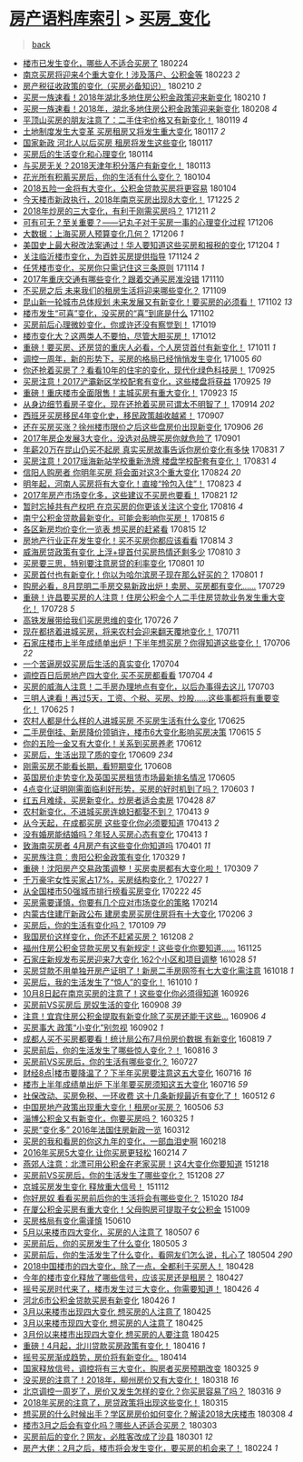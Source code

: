 [房产语料库索引](../../README.md)  > [买房_变化](买房_变化.md)
====
> [back](../README.md)

- [楼市已发生变化，哪些人不适合买房了](http://jkwz.applinzi.com/ittc/7073394115591275530.html#%E6%A5%BC%E5%B8%82%E5%B7%B2%E5%8F%91%E7%94%9F%E5%8F%98%E5%8C%96%EF%BC%8C%E5%93%AA%E4%BA%9B%E4%BA%BA%E4%B8%8D%E9%80%82%E5%90%88%E4%B9%B0%E6%88%BF%E4%BA%86) 180224  
- [南京买房将迎来4个重大变化！涉及落户、公积金等](http://jkwz.applinzi.com/ittc/7073291709511631882.html#%E5%8D%97%E4%BA%AC%E4%B9%B0%E6%88%BF%E5%B0%86%E8%BF%8E%E6%9D%A54%E4%B8%AA%E9%87%8D%E5%A4%A7%E5%8F%98%E5%8C%96%EF%BC%81%E6%B6%89%E5%8F%8A%E8%90%BD%E6%88%B7%E3%80%81%E5%85%AC%E7%A7%AF%E9%87%91%E7%AD%89) 180223 *2* 
- [房产税征收政策的变化（买房必备知识）](http://jkwz.applinzi.com/ittc/7066904143879210001.html#%E6%88%BF%E4%BA%A7%E7%A8%8E%E5%BE%81%E6%94%B6%E6%94%BF%E7%AD%96%E7%9A%84%E5%8F%98%E5%8C%96%EF%BC%88%E4%B9%B0%E6%88%BF%E5%BF%85%E5%A4%87%E7%9F%A5%E8%AF%86%EF%BC%89) 180210 *2* 
- [买房一族速看！2018年湖北多地住房公积金政策迎来新变化](http://jkwz.applinzi.com/ittc/7068298626390819851.html#%E4%B9%B0%E6%88%BF%E4%B8%80%E6%97%8F%E9%80%9F%E7%9C%8B%EF%BC%812018%E5%B9%B4%E6%B9%96%E5%8C%97%E5%A4%9A%E5%9C%B0%E4%BD%8F%E6%88%BF%E5%85%AC%E7%A7%AF%E9%87%91%E6%94%BF%E7%AD%96%E8%BF%8E%E6%9D%A5%E6%96%B0%E5%8F%98%E5%8C%96) 180210 *1* 
- [买房一族速看！2018年，湖北多地住房公积金政策迎来新变化](http://jkwz.applinzi.com/ittc/7067830412363957258.html#%E4%B9%B0%E6%88%BF%E4%B8%80%E6%97%8F%E9%80%9F%E7%9C%8B%EF%BC%812018%E5%B9%B4%EF%BC%8C%E6%B9%96%E5%8C%97%E5%A4%9A%E5%9C%B0%E4%BD%8F%E6%88%BF%E5%85%AC%E7%A7%AF%E9%87%91%E6%94%BF%E7%AD%96%E8%BF%8E%E6%9D%A5%E6%96%B0%E5%8F%98%E5%8C%96) 180208 *4* 
- [平顶山买房的朋友注意了：二手住宅价格又有新变化！](http://jkwz.applinzi.com/ittc/7060328237035422726.html#%E5%B9%B3%E9%A1%B6%E5%B1%B1%E4%B9%B0%E6%88%BF%E7%9A%84%E6%9C%8B%E5%8F%8B%E6%B3%A8%E6%84%8F%E4%BA%86%EF%BC%9A%E4%BA%8C%E6%89%8B%E4%BD%8F%E5%AE%85%E4%BB%B7%E6%A0%BC%E5%8F%88%E6%9C%89%E6%96%B0%E5%8F%98%E5%8C%96%EF%BC%81) 180119 *4* 
- [土地制度发生大变革 买房租房又将发生重大变化](http://jkwz.applinzi.com/ittc/7059510627662300177.html#%E5%9C%9F%E5%9C%B0%E5%88%B6%E5%BA%A6%E5%8F%91%E7%94%9F%E5%A4%A7%E5%8F%98%E9%9D%A9+%E4%B9%B0%E6%88%BF%E7%A7%9F%E6%88%BF%E5%8F%88%E5%B0%86%E5%8F%91%E7%94%9F%E9%87%8D%E5%A4%A7%E5%8F%98%E5%8C%96) 180117 *2* 
- [国家新政 河北人以后买房 租房将发生这些变化](http://jkwz.applinzi.com/ittc/7059473729984136209.html#%E5%9B%BD%E5%AE%B6%E6%96%B0%E6%94%BF+%E6%B2%B3%E5%8C%97%E4%BA%BA%E4%BB%A5%E5%90%8E%E4%B9%B0%E6%88%BF+%E7%A7%9F%E6%88%BF%E5%B0%86%E5%8F%91%E7%94%9F%E8%BF%99%E4%BA%9B%E5%8F%98%E5%8C%96) 180117  
- [买房后的生活变化和心理变化](http://jkwz.applinzi.com/ittc/7058399754239607825.html#%E4%B9%B0%E6%88%BF%E5%90%8E%E7%9A%84%E7%94%9F%E6%B4%BB%E5%8F%98%E5%8C%96%E5%92%8C%E5%BF%83%E7%90%86%E5%8F%98%E5%8C%96) 180114  
- [与买房无关？2018天津年积分落户有新变化！](http://jkwz.applinzi.com/ittc/7058043278207747089.html#%E4%B8%8E%E4%B9%B0%E6%88%BF%E6%97%A0%E5%85%B3%EF%BC%9F2018%E5%A4%A9%E6%B4%A5%E5%B9%B4%E7%A7%AF%E5%88%86%E8%90%BD%E6%88%B7%E6%9C%89%E6%96%B0%E5%8F%98%E5%8C%96%EF%BC%81) 180113  
- [花光所有积蓄买房后，你的生活有什么变化？](http://jkwz.applinzi.com/ittc/7054785701520868363.html#%E8%8A%B1%E5%85%89%E6%89%80%E6%9C%89%E7%A7%AF%E8%93%84%E4%B9%B0%E6%88%BF%E5%90%8E%EF%BC%8C%E4%BD%A0%E7%9A%84%E7%94%9F%E6%B4%BB%E6%9C%89%E4%BB%80%E4%B9%88%E5%8F%98%E5%8C%96%EF%BC%9F) 180104  
- [2018五险一金将有大变化，公积金贷款买房将更容易](http://jkwz.applinzi.com/ittc/7054664766092477450.html#2018%E4%BA%94%E9%99%A9%E4%B8%80%E9%87%91%E5%B0%86%E6%9C%89%E5%A4%A7%E5%8F%98%E5%8C%96%EF%BC%8C%E5%85%AC%E7%A7%AF%E9%87%91%E8%B4%B7%E6%AC%BE%E4%B9%B0%E6%88%BF%E5%B0%86%E6%9B%B4%E5%AE%B9%E6%98%93) 180104  
- [今天楼市新政执行，2018年南京买房出现8大变化！](http://jkwz.applinzi.com/ittc/7051101615795209232.html#%E4%BB%8A%E5%A4%A9%E6%A5%BC%E5%B8%82%E6%96%B0%E6%94%BF%E6%89%A7%E8%A1%8C%EF%BC%8C2018%E5%B9%B4%E5%8D%97%E4%BA%AC%E4%B9%B0%E6%88%BF%E5%87%BA%E7%8E%B08%E5%A4%A7%E5%8F%98%E5%8C%96%EF%BC%81) 171225 *2* 
- [2018年炒房的三大变化，有利于刚需买房吗？](http://jkwz.applinzi.com/ittc/7045875912791294993.html#2018%E5%B9%B4%E7%82%92%E6%88%BF%E7%9A%84%E4%B8%89%E5%A4%A7%E5%8F%98%E5%8C%96%EF%BC%8C%E6%9C%89%E5%88%A9%E4%BA%8E%E5%88%9A%E9%9C%80%E4%B9%B0%E6%88%BF%E5%90%97%EF%BC%9F) 171211 *2* 
- [可有可无？至关重要？——记丸子对于买房一事的心理变化过程](http://jkwz.applinzi.com/ittc/7043717252111664144.html#%E5%8F%AF%E6%9C%89%E5%8F%AF%E6%97%A0%EF%BC%9F%E8%87%B3%E5%85%B3%E9%87%8D%E8%A6%81%EF%BC%9F%E2%80%94%E2%80%94%E8%AE%B0%E4%B8%B8%E5%AD%90%E5%AF%B9%E4%BA%8E%E4%B9%B0%E6%88%BF%E4%B8%80%E4%BA%8B%E7%9A%84%E5%BF%83%E7%90%86%E5%8F%98%E5%8C%96%E8%BF%87%E7%A8%8B) 171206  
- [大数据：上海买房人预算变化几何？](http://jkwz.applinzi.com/ittc/7044001430233416721.html#%E5%A4%A7%E6%95%B0%E6%8D%AE%EF%BC%9A%E4%B8%8A%E6%B5%B7%E4%B9%B0%E6%88%BF%E4%BA%BA%E9%A2%84%E7%AE%97%E5%8F%98%E5%8C%96%E5%87%A0%E4%BD%95%EF%BC%9F) 171206 *1* 
- [美国史上最大税改法案通过！华人要知道这些买房和报税的变化](http://jkwz.applinzi.com/ittc/7043186929531618320.html#%E7%BE%8E%E5%9B%BD%E5%8F%B2%E4%B8%8A%E6%9C%80%E5%A4%A7%E7%A8%8E%E6%94%B9%E6%B3%95%E6%A1%88%E9%80%9A%E8%BF%87%EF%BC%81%E5%8D%8E%E4%BA%BA%E8%A6%81%E7%9F%A5%E9%81%93%E8%BF%99%E4%BA%9B%E4%B9%B0%E6%88%BF%E5%92%8C%E6%8A%A5%E7%A8%8E%E7%9A%84%E5%8F%98%E5%8C%96) 171204 *1* 
- [关注临沂楼市变化，为百姓买房提供指导](http://jkwz.applinzi.com/ittc/7039476151959946256.html#%E5%85%B3%E6%B3%A8%E4%B8%B4%E6%B2%82%E6%A5%BC%E5%B8%82%E5%8F%98%E5%8C%96%EF%BC%8C%E4%B8%BA%E7%99%BE%E5%A7%93%E4%B9%B0%E6%88%BF%E6%8F%90%E4%BE%9B%E6%8C%87%E5%AF%BC) 171124 *2* 
- [任凭楼市变化，买房你只需记住这三条原则](http://jkwz.applinzi.com/ittc/7035926341457822737.html#%E4%BB%BB%E5%87%AD%E6%A5%BC%E5%B8%82%E5%8F%98%E5%8C%96%EF%BC%8C%E4%B9%B0%E6%88%BF%E4%BD%A0%E5%8F%AA%E9%9C%80%E8%AE%B0%E4%BD%8F%E8%BF%99%E4%B8%89%E6%9D%A1%E5%8E%9F%E5%88%99) 171114 *1* 
- [2017年重庆交通有哪些变化？跟着交通买房准没错](http://jkwz.applinzi.com/ittc/7034346454850733073.html#2017%E5%B9%B4%E9%87%8D%E5%BA%86%E4%BA%A4%E9%80%9A%E6%9C%89%E5%93%AA%E4%BA%9B%E5%8F%98%E5%8C%96%EF%BC%9F%E8%B7%9F%E7%9D%80%E4%BA%A4%E9%80%9A%E4%B9%B0%E6%88%BF%E5%87%86%E6%B2%A1%E9%94%99) 171110  
- [不买房之后 未来我们的租房生活将迎来哪些变化？](http://jkwz.applinzi.com/ittc/7033975575797040145.html#%E4%B8%8D%E4%B9%B0%E6%88%BF%E4%B9%8B%E5%90%8E+%E6%9C%AA%E6%9D%A5%E6%88%91%E4%BB%AC%E7%9A%84%E7%A7%9F%E6%88%BF%E7%94%9F%E6%B4%BB%E5%B0%86%E8%BF%8E%E6%9D%A5%E5%93%AA%E4%BA%9B%E5%8F%98%E5%8C%96%EF%BC%9F) 171109  
- [昆山新一轮城市总体规划 未来发展又有新变化！要买房的必须看！](http://jkwz.applinzi.com/ittc/7031465603150382097.html#%E6%98%86%E5%B1%B1%E6%96%B0%E4%B8%80%E8%BD%AE%E5%9F%8E%E5%B8%82%E6%80%BB%E4%BD%93%E8%A7%84%E5%88%92+%E6%9C%AA%E6%9D%A5%E5%8F%91%E5%B1%95%E5%8F%88%E6%9C%89%E6%96%B0%E5%8F%98%E5%8C%96%EF%BC%81%E8%A6%81%E4%B9%B0%E6%88%BF%E7%9A%84%E5%BF%85%E9%A1%BB%E7%9C%8B%EF%BC%81) 171102 *13* 
- [楼市发生“可喜”变化，没买房的“喜”到底是什么](http://jkwz.applinzi.com/ittc/7031448721919837201.html#%E6%A5%BC%E5%B8%82%E5%8F%91%E7%94%9F%E2%80%9C%E5%8F%AF%E5%96%9C%E2%80%9D%E5%8F%98%E5%8C%96%EF%BC%8C%E6%B2%A1%E4%B9%B0%E6%88%BF%E7%9A%84%E2%80%9C%E5%96%9C%E2%80%9D%E5%88%B0%E5%BA%95%E6%98%AF%E4%BB%80%E4%B9%88) 171102  
- [买房前后心理微妙变化，你或许还没有察觉到！](http://jkwz.applinzi.com/ittc/7026147636409795601.html#%E4%B9%B0%E6%88%BF%E5%89%8D%E5%90%8E%E5%BF%83%E7%90%86%E5%BE%AE%E5%A6%99%E5%8F%98%E5%8C%96%EF%BC%8C%E4%BD%A0%E6%88%96%E8%AE%B8%E8%BF%98%E6%B2%A1%E6%9C%89%E5%AF%9F%E8%A7%89%E5%88%B0%EF%BC%81) 171019  
- [楼市变化大？这两类人不要怕，尽管大胆买房！](http://jkwz.applinzi.com/ittc/7023566027617731600.html#%E6%A5%BC%E5%B8%82%E5%8F%98%E5%8C%96%E5%A4%A7%EF%BC%9F%E8%BF%99%E4%B8%A4%E7%B1%BB%E4%BA%BA%E4%B8%8D%E8%A6%81%E6%80%95%EF%BC%8C%E5%B0%BD%E7%AE%A1%E5%A4%A7%E8%83%86%E4%B9%B0%E6%88%BF%EF%BC%81) 171012  
- [重磅！要买房、还房贷的重庆人必看，个人房贷首付有新变化！](http://jkwz.applinzi.com/ittc/7023321131916985361.html#%E9%87%8D%E7%A3%85%EF%BC%81%E8%A6%81%E4%B9%B0%E6%88%BF%E3%80%81%E8%BF%98%E6%88%BF%E8%B4%B7%E7%9A%84%E9%87%8D%E5%BA%86%E4%BA%BA%E5%BF%85%E7%9C%8B%EF%BC%8C%E4%B8%AA%E4%BA%BA%E6%88%BF%E8%B4%B7%E9%A6%96%E4%BB%98%E6%9C%89%E6%96%B0%E5%8F%98%E5%8C%96%EF%BC%81) 171011 *1* 
- [调控一周年，新的形势下，买房的格局已经悄悄发生变化](http://jkwz.applinzi.com/ittc/7020957774958298129.html#%E8%B0%83%E6%8E%A7%E4%B8%80%E5%91%A8%E5%B9%B4%EF%BC%8C%E6%96%B0%E7%9A%84%E5%BD%A2%E5%8A%BF%E4%B8%8B%EF%BC%8C%E4%B9%B0%E6%88%BF%E7%9A%84%E6%A0%BC%E5%B1%80%E5%B7%B2%E7%BB%8F%E6%82%84%E6%82%84%E5%8F%91%E7%94%9F%E5%8F%98%E5%8C%96) 171005 *60* 
- [你还抢着买房了？看看10年的住宅的变化，现代化绿色科技房！](http://jkwz.applinzi.com/ittc/7017289851240711184.html#%E4%BD%A0%E8%BF%98%E6%8A%A2%E7%9D%80%E4%B9%B0%E6%88%BF%E4%BA%86%EF%BC%9F%E7%9C%8B%E7%9C%8B10%E5%B9%B4%E7%9A%84%E4%BD%8F%E5%AE%85%E7%9A%84%E5%8F%98%E5%8C%96%EF%BC%8C%E7%8E%B0%E4%BB%A3%E5%8C%96%E7%BB%BF%E8%89%B2%E7%A7%91%E6%8A%80%E6%88%BF%EF%BC%81) 170925  
- [买房注意！2017浐灞新区学校配套有变化，这些楼盘将获益](http://jkwz.applinzi.com/ittc/7017156915535283216.html#%E4%B9%B0%E6%88%BF%E6%B3%A8%E6%84%8F%EF%BC%812017%E6%B5%90%E7%81%9E%E6%96%B0%E5%8C%BA%E5%AD%A6%E6%A0%A1%E9%85%8D%E5%A5%97%E6%9C%89%E5%8F%98%E5%8C%96%EF%BC%8C%E8%BF%99%E4%BA%9B%E6%A5%BC%E7%9B%98%E5%B0%86%E8%8E%B7%E7%9B%8A) 170925 *19* 
- [重磅！重庆楼市全面限售！主城买房有重大变化！](http://jkwz.applinzi.com/ittc/7016473391509537808.html#%E9%87%8D%E7%A3%85%EF%BC%81%E9%87%8D%E5%BA%86%E6%A5%BC%E5%B8%82%E5%85%A8%E9%9D%A2%E9%99%90%E5%94%AE%EF%BC%81%E4%B8%BB%E5%9F%8E%E4%B9%B0%E6%88%BF%E6%9C%89%E9%87%8D%E5%A4%A7%E5%8F%98%E5%8C%96%EF%BC%81) 170923 *15* 
- [从身边细节看房子变化，现在还抢着买房可谓太不明智了！](http://jkwz.applinzi.com/ittc/7013180205672432656.html#%E4%BB%8E%E8%BA%AB%E8%BE%B9%E7%BB%86%E8%8A%82%E7%9C%8B%E6%88%BF%E5%AD%90%E5%8F%98%E5%8C%96%EF%BC%8C%E7%8E%B0%E5%9C%A8%E8%BF%98%E6%8A%A2%E7%9D%80%E4%B9%B0%E6%88%BF%E5%8F%AF%E8%B0%93%E5%A4%AA%E4%B8%8D%E6%98%8E%E6%99%BA%E4%BA%86%EF%BC%81) 170914 *202* 
- [西班牙买房移民4年变化史，移民政策越收越紧！](http://jkwz.applinzi.com/ittc/7010514756933518352.html#%E8%A5%BF%E7%8F%AD%E7%89%99%E4%B9%B0%E6%88%BF%E7%A7%BB%E6%B0%914%E5%B9%B4%E5%8F%98%E5%8C%96%E5%8F%B2%EF%BC%8C%E7%A7%BB%E6%B0%91%E6%94%BF%E7%AD%96%E8%B6%8A%E6%94%B6%E8%B6%8A%E7%B4%A7%EF%BC%81) 170907  
- [还在买房买涨？徐州楼市限价之后这些盘房价出现新变化](http://jkwz.applinzi.com/ittc/7010155758581449745.html#%E8%BF%98%E5%9C%A8%E4%B9%B0%E6%88%BF%E4%B9%B0%E6%B6%A8%EF%BC%9F%E5%BE%90%E5%B7%9E%E6%A5%BC%E5%B8%82%E9%99%90%E4%BB%B7%E4%B9%8B%E5%90%8E%E8%BF%99%E4%BA%9B%E7%9B%98%E6%88%BF%E4%BB%B7%E5%87%BA%E7%8E%B0%E6%96%B0%E5%8F%98%E5%8C%96) 170906 *26* 
- [2017年房企发展3大变化，没选对品牌买房你就危险了](http://jkwz.applinzi.com/ittc/7008266556398896145.html#2017%E5%B9%B4%E6%88%BF%E4%BC%81%E5%8F%91%E5%B1%953%E5%A4%A7%E5%8F%98%E5%8C%96%EF%BC%8C%E6%B2%A1%E9%80%89%E5%AF%B9%E5%93%81%E7%89%8C%E4%B9%B0%E6%88%BF%E4%BD%A0%E5%B0%B1%E5%8D%B1%E9%99%A9%E4%BA%86) 170901  
- [年薪20万在昆山仍买不起房 真实买房故事告诉你房价变化有多快](http://jkwz.applinzi.com/ittc/7008098344218657808.html#%E5%B9%B4%E8%96%AA20%E4%B8%87%E5%9C%A8%E6%98%86%E5%B1%B1%E4%BB%8D%E4%B9%B0%E4%B8%8D%E8%B5%B7%E6%88%BF+%E7%9C%9F%E5%AE%9E%E4%B9%B0%E6%88%BF%E6%95%85%E4%BA%8B%E5%91%8A%E8%AF%89%E4%BD%A0%E6%88%BF%E4%BB%B7%E5%8F%98%E5%8C%96%E6%9C%89%E5%A4%9A%E5%BF%AB) 170831 *7* 
- [买房注意！2017瑶海新站学校重新洗牌 楼盘学校配套有变化！](http://jkwz.applinzi.com/ittc/7007749809988174864.html#%E4%B9%B0%E6%88%BF%E6%B3%A8%E6%84%8F%EF%BC%812017%E7%91%B6%E6%B5%B7%E6%96%B0%E7%AB%99%E5%AD%A6%E6%A0%A1%E9%87%8D%E6%96%B0%E6%B4%97%E7%89%8C+%E6%A5%BC%E7%9B%98%E5%AD%A6%E6%A0%A1%E9%85%8D%E5%A5%97%E6%9C%89%E5%8F%98%E5%8C%96%EF%BC%81) 170831 *4* 
- [信阳人购房者 你明年买房 将会面对这3个重大变化](http://jkwz.applinzi.com/ittc/7005399127238902800.html#%E4%BF%A1%E9%98%B3%E4%BA%BA%E8%B4%AD%E6%88%BF%E8%80%85+%E4%BD%A0%E6%98%8E%E5%B9%B4%E4%B9%B0%E6%88%BF+%E5%B0%86%E4%BC%9A%E9%9D%A2%E5%AF%B9%E8%BF%993%E4%B8%AA%E9%87%8D%E5%A4%A7%E5%8F%98%E5%8C%96) 170824 *20* 
- [明年起，河南人买房将有大变化！直接“拎包入住”！](http://jkwz.applinzi.com/ittc/7004983162890093585.html#%E6%98%8E%E5%B9%B4%E8%B5%B7%EF%BC%8C%E6%B2%B3%E5%8D%97%E4%BA%BA%E4%B9%B0%E6%88%BF%E5%B0%86%E6%9C%89%E5%A4%A7%E5%8F%98%E5%8C%96%EF%BC%81%E7%9B%B4%E6%8E%A5%E2%80%9C%E6%8B%8E%E5%8C%85%E5%85%A5%E4%BD%8F%E2%80%9D%EF%BC%81) 170823 *4* 
- [2017年房产市场变化多，这些建议不买房也要看！](http://jkwz.applinzi.com/ittc/7004318289122296848.html#2017%E5%B9%B4%E6%88%BF%E4%BA%A7%E5%B8%82%E5%9C%BA%E5%8F%98%E5%8C%96%E5%A4%9A%EF%BC%8C%E8%BF%99%E4%BA%9B%E5%BB%BA%E8%AE%AE%E4%B8%8D%E4%B9%B0%E6%88%BF%E4%B9%9F%E8%A6%81%E7%9C%8B%EF%BC%81) 170821 *12* 
- [暂时忘掉共有产权吧 在京买房的你更该关注这个变化](http://jkwz.applinzi.com/ittc/7002322535084196880.html#%E6%9A%82%E6%97%B6%E5%BF%98%E6%8E%89%E5%85%B1%E6%9C%89%E4%BA%A7%E6%9D%83%E5%90%A7+%E5%9C%A8%E4%BA%AC%E4%B9%B0%E6%88%BF%E7%9A%84%E4%BD%A0%E6%9B%B4%E8%AF%A5%E5%85%B3%E6%B3%A8%E8%BF%99%E4%B8%AA%E5%8F%98%E5%8C%96) 170816 *4* 
- [南宁公积金贷款最新变化，可能会影响你买房！](http://jkwz.applinzi.com/ittc/7001985051162838032.html#%E5%8D%97%E5%AE%81%E5%85%AC%E7%A7%AF%E9%87%91%E8%B4%B7%E6%AC%BE%E6%9C%80%E6%96%B0%E5%8F%98%E5%8C%96%EF%BC%8C%E5%8F%AF%E8%83%BD%E4%BC%9A%E5%BD%B1%E5%93%8D%E4%BD%A0%E4%B9%B0%E6%88%BF%EF%BC%81) 170815 *6* 
- [各区新房均价变化一览表 想买房的赶紧看](http://jkwz.applinzi.com/ittc/7001866050692711441.html#%E5%90%84%E5%8C%BA%E6%96%B0%E6%88%BF%E5%9D%87%E4%BB%B7%E5%8F%98%E5%8C%96%E4%B8%80%E8%A7%88%E8%A1%A8+%E6%83%B3%E4%B9%B0%E6%88%BF%E7%9A%84%E8%B5%B6%E7%B4%A7%E7%9C%8B) 170815 *12* 
- [房地产行业正在发生变化！买不买房你都应该看看](http://jkwz.applinzi.com/ittc/7001723653769921552.html#%E6%88%BF%E5%9C%B0%E4%BA%A7%E8%A1%8C%E4%B8%9A%E6%AD%A3%E5%9C%A8%E5%8F%91%E7%94%9F%E5%8F%98%E5%8C%96%EF%BC%81%E4%B9%B0%E4%B8%8D%E4%B9%B0%E6%88%BF%E4%BD%A0%E9%83%BD%E5%BA%94%E8%AF%A5%E7%9C%8B%E7%9C%8B) 170814 *3* 
- [威海房贷政策有变化 上浮+提首付买房热情还剩多少](http://jkwz.applinzi.com/ittc/7000190173361734672.html#%E5%A8%81%E6%B5%B7%E6%88%BF%E8%B4%B7%E6%94%BF%E7%AD%96%E6%9C%89%E5%8F%98%E5%8C%96+%E4%B8%8A%E6%B5%AE%2B%E6%8F%90%E9%A6%96%E4%BB%98%E4%B9%B0%E6%88%BF%E7%83%AD%E6%83%85%E8%BF%98%E5%89%A9%E5%A4%9A%E5%B0%91) 170810 *3* 
- [买房要三思，特别要注意房贷的利率变化](http://jkwz.applinzi.com/ittc/6996859063638688784.html#%E4%B9%B0%E6%88%BF%E8%A6%81%E4%B8%89%E6%80%9D%EF%BC%8C%E7%89%B9%E5%88%AB%E8%A6%81%E6%B3%A8%E6%84%8F%E6%88%BF%E8%B4%B7%E7%9A%84%E5%88%A9%E7%8E%87%E5%8F%98%E5%8C%96) 170801 *10* 
- [买房首付也有新变化！你以为哈尔滨房子现在那么好买的？](http://jkwz.applinzi.com/ittc/6996752319629493264.html#%E4%B9%B0%E6%88%BF%E9%A6%96%E4%BB%98%E4%B9%9F%E6%9C%89%E6%96%B0%E5%8F%98%E5%8C%96%EF%BC%81%E4%BD%A0%E4%BB%A5%E4%B8%BA%E5%93%88%E5%B0%94%E6%BB%A8%E6%88%BF%E5%AD%90%E7%8E%B0%E5%9C%A8%E9%82%A3%E4%B9%88%E5%A5%BD%E4%B9%B0%E7%9A%84%EF%BC%9F) 170801 *1* 
- [购房必看，8月昆明二手房交易新政出炉！卖房、买房都有变化……](http://jkwz.applinzi.com/ittc/6995517898347774993.html#%E8%B4%AD%E6%88%BF%E5%BF%85%E7%9C%8B%EF%BC%8C8%E6%9C%88%E6%98%86%E6%98%8E%E4%BA%8C%E6%89%8B%E6%88%BF%E4%BA%A4%E6%98%93%E6%96%B0%E6%94%BF%E5%87%BA%E7%82%89%EF%BC%81%E5%8D%96%E6%88%BF%E3%80%81%E4%B9%B0%E6%88%BF%E9%83%BD%E6%9C%89%E5%8F%98%E5%8C%96%E2%80%A6%E2%80%A6) 170729  
- [重磅！许昌要买房的人注意！住房公积金个人二手住房贷款业务发生重大变化！](http://jkwz.applinzi.com/ittc/6995406803255690256.html#%E9%87%8D%E7%A3%85%EF%BC%81%E8%AE%B8%E6%98%8C%E8%A6%81%E4%B9%B0%E6%88%BF%E7%9A%84%E4%BA%BA%E6%B3%A8%E6%84%8F%EF%BC%81%E4%BD%8F%E6%88%BF%E5%85%AC%E7%A7%AF%E9%87%91%E4%B8%AA%E4%BA%BA%E4%BA%8C%E6%89%8B%E4%BD%8F%E6%88%BF%E8%B4%B7%E6%AC%BE%E4%B8%9A%E5%8A%A1%E5%8F%91%E7%94%9F%E9%87%8D%E5%A4%A7%E5%8F%98%E5%8C%96%EF%BC%81) 170728 *5* 
- [高铁发展带给我们买房思维的变化](http://jkwz.applinzi.com/ittc/6994601375668110352.html#%E9%AB%98%E9%93%81%E5%8F%91%E5%B1%95%E5%B8%A6%E7%BB%99%E6%88%91%E4%BB%AC%E4%B9%B0%E6%88%BF%E6%80%9D%E7%BB%B4%E7%9A%84%E5%8F%98%E5%8C%96) 170726 *7* 
- [现在都挤着进城买房，将来农村会迎来翻天覆地变化！](http://jkwz.applinzi.com/ittc/6989180728242603025.html#%E7%8E%B0%E5%9C%A8%E9%83%BD%E6%8C%A4%E7%9D%80%E8%BF%9B%E5%9F%8E%E4%B9%B0%E6%88%BF%EF%BC%8C%E5%B0%86%E6%9D%A5%E5%86%9C%E6%9D%91%E4%BC%9A%E8%BF%8E%E6%9D%A5%E7%BF%BB%E5%A4%A9%E8%A6%86%E5%9C%B0%E5%8F%98%E5%8C%96%EF%BC%81) 170711  
- [石家庄楼市上半年成绩单出炉！下半年想买房？你得知道这些变化！](http://jkwz.applinzi.com/ittc/6987148999654900752.html#%E7%9F%B3%E5%AE%B6%E5%BA%84%E6%A5%BC%E5%B8%82%E4%B8%8A%E5%8D%8A%E5%B9%B4%E6%88%90%E7%BB%A9%E5%8D%95%E5%87%BA%E7%82%89%EF%BC%81%E4%B8%8B%E5%8D%8A%E5%B9%B4%E6%83%B3%E4%B9%B0%E6%88%BF%EF%BC%9F%E4%BD%A0%E5%BE%97%E7%9F%A5%E9%81%93%E8%BF%99%E4%BA%9B%E5%8F%98%E5%8C%96%EF%BC%81) 170706 *22* 
- [一个苦逼房奴买房后生活的真实变化](http://jkwz.applinzi.com/ittc/6986383845652694021.html#%E4%B8%80%E4%B8%AA%E8%8B%A6%E9%80%BC%E6%88%BF%E5%A5%B4%E4%B9%B0%E6%88%BF%E5%90%8E%E7%94%9F%E6%B4%BB%E7%9A%84%E7%9C%9F%E5%AE%9E%E5%8F%98%E5%8C%96) 170704  
- [调控百日后房地产四大变化 买不买房都看看](http://jkwz.applinzi.com/ittc/6986229181414114308.html#%E8%B0%83%E6%8E%A7%E7%99%BE%E6%97%A5%E5%90%8E%E6%88%BF%E5%9C%B0%E4%BA%A7%E5%9B%9B%E5%A4%A7%E5%8F%98%E5%8C%96+%E4%B9%B0%E4%B8%8D%E4%B9%B0%E6%88%BF%E9%83%BD%E7%9C%8B%E7%9C%8B) 170704 *4* 
- [买房的威海人注意！二手房办理地点有变化，以后办事得去这儿](http://jkwz.applinzi.com/ittc/6986084845259064325.html#%E4%B9%B0%E6%88%BF%E7%9A%84%E5%A8%81%E6%B5%B7%E4%BA%BA%E6%B3%A8%E6%84%8F%EF%BC%81%E4%BA%8C%E6%89%8B%E6%88%BF%E5%8A%9E%E7%90%86%E5%9C%B0%E7%82%B9%E6%9C%89%E5%8F%98%E5%8C%96%EF%BC%8C%E4%BB%A5%E5%90%8E%E5%8A%9E%E4%BA%8B%E5%BE%97%E5%8E%BB%E8%BF%99%E5%84%BF) 170703  
- [三明人速看！再过5天，工资、个税、买房、炒股……这些事都将有重要变化！](http://jkwz.applinzi.com/ittc/6983241683268273157.html#%E4%B8%89%E6%98%8E%E4%BA%BA%E9%80%9F%E7%9C%8B%EF%BC%81%E5%86%8D%E8%BF%875%E5%A4%A9%EF%BC%8C%E5%B7%A5%E8%B5%84%E3%80%81%E4%B8%AA%E7%A8%8E%E3%80%81%E4%B9%B0%E6%88%BF%E3%80%81%E7%82%92%E8%82%A1%E2%80%A6%E2%80%A6%E8%BF%99%E4%BA%9B%E4%BA%8B%E9%83%BD%E5%B0%86%E6%9C%89%E9%87%8D%E8%A6%81%E5%8F%98%E5%8C%96%EF%BC%81) 170625 *1* 
- [农村人都是什么样的人进城买房 不买房生活有什么变化](http://jkwz.applinzi.com/ittc/6983104957707191301.html#%E5%86%9C%E6%9D%91%E4%BA%BA%E9%83%BD%E6%98%AF%E4%BB%80%E4%B9%88%E6%A0%B7%E7%9A%84%E4%BA%BA%E8%BF%9B%E5%9F%8E%E4%B9%B0%E6%88%BF+%E4%B8%8D%E4%B9%B0%E6%88%BF%E7%94%9F%E6%B4%BB%E6%9C%89%E4%BB%80%E4%B9%88%E5%8F%98%E5%8C%96) 170625  
- [二手房倒挂、新房降价领销许，楼市6大变化影响买房决策](http://jkwz.applinzi.com/ittc/6979386356328301572.html#%E4%BA%8C%E6%89%8B%E6%88%BF%E5%80%92%E6%8C%82%E3%80%81%E6%96%B0%E6%88%BF%E9%99%8D%E4%BB%B7%E9%A2%86%E9%94%80%E8%AE%B8%EF%BC%8C%E6%A5%BC%E5%B8%826%E5%A4%A7%E5%8F%98%E5%8C%96%E5%BD%B1%E5%93%8D%E4%B9%B0%E6%88%BF%E5%86%B3%E7%AD%96) 170615 *5* 
- [你的五险一金又有大变化！关系到买房养老](http://jkwz.applinzi.com/ittc/6978394959827698692.html#%E4%BD%A0%E7%9A%84%E4%BA%94%E9%99%A9%E4%B8%80%E9%87%91%E5%8F%88%E6%9C%89%E5%A4%A7%E5%8F%98%E5%8C%96%EF%BC%81%E5%85%B3%E7%B3%BB%E5%88%B0%E4%B9%B0%E6%88%BF%E5%85%BB%E8%80%81) 170612  
- [买房后，生活出现了质的变化](http://jkwz.applinzi.com/ittc/6977157944847107077.html#%E4%B9%B0%E6%88%BF%E5%90%8E%EF%BC%8C%E7%94%9F%E6%B4%BB%E5%87%BA%E7%8E%B0%E4%BA%86%E8%B4%A8%E7%9A%84%E5%8F%98%E5%8C%96) 170609 *234* 
- [刚需买房不能看长期，看短期变化](http://jkwz.applinzi.com/ittc/6976907948713313284.html#%E5%88%9A%E9%9C%80%E4%B9%B0%E6%88%BF%E4%B8%8D%E8%83%BD%E7%9C%8B%E9%95%BF%E6%9C%9F%EF%BC%8C%E7%9C%8B%E7%9F%AD%E6%9C%9F%E5%8F%98%E5%8C%96) 170608  
- [英国房价走势变化及英国买房租赁市场最新排名情况](http://jkwz.applinzi.com/ittc/6975635035959854084.html#%E8%8B%B1%E5%9B%BD%E6%88%BF%E4%BB%B7%E8%B5%B0%E5%8A%BF%E5%8F%98%E5%8C%96%E5%8F%8A%E8%8B%B1%E5%9B%BD%E4%B9%B0%E6%88%BF%E7%A7%9F%E8%B5%81%E5%B8%82%E5%9C%BA%E6%9C%80%E6%96%B0%E6%8E%92%E5%90%8D%E6%83%85%E5%86%B5) 170605  
- [4点变化证明刚需面临利好形势，买房的好时机到了吗？](http://jkwz.applinzi.com/ittc/6974750468776395780.html#4%E7%82%B9%E5%8F%98%E5%8C%96%E8%AF%81%E6%98%8E%E5%88%9A%E9%9C%80%E9%9D%A2%E4%B8%B4%E5%88%A9%E5%A5%BD%E5%BD%A2%E5%8A%BF%EF%BC%8C%E4%B9%B0%E6%88%BF%E7%9A%84%E5%A5%BD%E6%97%B6%E6%9C%BA%E5%88%B0%E4%BA%86%E5%90%97%EF%BC%9F) 170603 *1* 
- [红五月难续，买房新变化，炒房者适合卖房](http://jkwz.applinzi.com/ittc/6961542338835907589.html#%E7%BA%A2%E4%BA%94%E6%9C%88%E9%9A%BE%E7%BB%AD%EF%BC%8C%E4%B9%B0%E6%88%BF%E6%96%B0%E5%8F%98%E5%8C%96%EF%BC%8C%E7%82%92%E6%88%BF%E8%80%85%E9%80%82%E5%90%88%E5%8D%96%E6%88%BF) 170428 *87* 
- [农村新变化，不进城买房连媳妇都娶不到？](http://jkwz.applinzi.com/ittc/6955977000731804677.html#%E5%86%9C%E6%9D%91%E6%96%B0%E5%8F%98%E5%8C%96%EF%BC%8C%E4%B8%8D%E8%BF%9B%E5%9F%8E%E4%B9%B0%E6%88%BF%E8%BF%9E%E5%AA%B3%E5%A6%87%E9%83%BD%E5%A8%B6%E4%B8%8D%E5%88%B0%EF%BC%9F) 170413 *9* 
- [从今天起，在成都买房 这些变化你必须要知道](http://jkwz.applinzi.com/ittc/6955946883980723205.html#%E4%BB%8E%E4%BB%8A%E5%A4%A9%E8%B5%B7%EF%BC%8C%E5%9C%A8%E6%88%90%E9%83%BD%E4%B9%B0%E6%88%BF+%E8%BF%99%E4%BA%9B%E5%8F%98%E5%8C%96%E4%BD%A0%E5%BF%85%E9%A1%BB%E8%A6%81%E7%9F%A5%E9%81%93) 170413 *2* 
- [没有婚房能结婚吗？年轻人买房心态有变化](http://jkwz.applinzi.com/ittc/6955935518863918085.html#%E6%B2%A1%E6%9C%89%E5%A9%9A%E6%88%BF%E8%83%BD%E7%BB%93%E5%A9%9A%E5%90%97%EF%BC%9F%E5%B9%B4%E8%BD%BB%E4%BA%BA%E4%B9%B0%E6%88%BF%E5%BF%83%E6%80%81%E6%9C%89%E5%8F%98%E5%8C%96) 170413 *1* 
- [致海南买房者 4月房产有这些变化你知道吗](http://jkwz.applinzi.com/ittc/6951602478482195460.html#%E8%87%B4%E6%B5%B7%E5%8D%97%E4%B9%B0%E6%88%BF%E8%80%85+4%E6%9C%88%E6%88%BF%E4%BA%A7%E6%9C%89%E8%BF%99%E4%BA%9B%E5%8F%98%E5%8C%96%E4%BD%A0%E7%9F%A5%E9%81%93%E5%90%97) 170401 *11* 
- [买房族注意：贵阳公积金政策有变化](http://jkwz.applinzi.com/ittc/6950435112910062597.html#%E4%B9%B0%E6%88%BF%E6%97%8F%E6%B3%A8%E6%84%8F%EF%BC%9A%E8%B4%B5%E9%98%B3%E5%85%AC%E7%A7%AF%E9%87%91%E6%94%BF%E7%AD%96%E6%9C%89%E5%8F%98%E5%8C%96) 170329 *1* 
- [重磅！沈阳房产交易政策调整！买房卖房都有大变化啦！](http://jkwz.applinzi.com/ittc/6943037968741827588.html#%E9%87%8D%E7%A3%85%EF%BC%81%E6%B2%88%E9%98%B3%E6%88%BF%E4%BA%A7%E4%BA%A4%E6%98%93%E6%94%BF%E7%AD%96%E8%B0%83%E6%95%B4%EF%BC%81%E4%B9%B0%E6%88%BF%E5%8D%96%E6%88%BF%E9%83%BD%E6%9C%89%E5%A4%A7%E5%8F%98%E5%8C%96%E5%95%A6%EF%BC%81) 170309 *7* 
- [千万豪宅女性买家占17%，买房结构变化？](http://jkwz.applinzi.com/ittc/6938921640468677636.html#%E5%8D%83%E4%B8%87%E8%B1%AA%E5%AE%85%E5%A5%B3%E6%80%A7%E4%B9%B0%E5%AE%B6%E5%8D%A017%25%EF%BC%8C%E4%B9%B0%E6%88%BF%E7%BB%93%E6%9E%84%E5%8F%98%E5%8C%96%EF%BC%9F) 170227 *1* 
- [从全国楼市50强城市排行榜看买房变化](http://jkwz.applinzi.com/ittc/6937134921327051780.html#%E4%BB%8E%E5%85%A8%E5%9B%BD%E6%A5%BC%E5%B8%8250%E5%BC%BA%E5%9F%8E%E5%B8%82%E6%8E%92%E8%A1%8C%E6%A6%9C%E7%9C%8B%E4%B9%B0%E6%88%BF%E5%8F%98%E5%8C%96) 170222 *45* 
- [买房需要谨慎，你要有几个应对市场变化的策略](http://jkwz.applinzi.com/ittc/6934533249677394949.html#%E4%B9%B0%E6%88%BF%E9%9C%80%E8%A6%81%E8%B0%A8%E6%85%8E%EF%BC%8C%E4%BD%A0%E8%A6%81%E6%9C%89%E5%87%A0%E4%B8%AA%E5%BA%94%E5%AF%B9%E5%B8%82%E5%9C%BA%E5%8F%98%E5%8C%96%E7%9A%84%E7%AD%96%E7%95%A5) 170214  
- [内蒙古住建厅新政公布 建房卖房买房住房将有十大变化](http://jkwz.applinzi.com/ittc/6931578260310983685.html#%E5%86%85%E8%92%99%E5%8F%A4%E4%BD%8F%E5%BB%BA%E5%8E%85%E6%96%B0%E6%94%BF%E5%85%AC%E5%B8%83+%E5%BB%BA%E6%88%BF%E5%8D%96%E6%88%BF%E4%B9%B0%E6%88%BF%E4%BD%8F%E6%88%BF%E5%B0%86%E6%9C%89%E5%8D%81%E5%A4%A7%E5%8F%98%E5%8C%96) 170206 *3* 
- [买房后，你的生活有变化吗？](http://jkwz.applinzi.com/ittc/6921177071828337669.html#%E4%B9%B0%E6%88%BF%E5%90%8E%EF%BC%8C%E4%BD%A0%E7%9A%84%E7%94%9F%E6%B4%BB%E6%9C%89%E5%8F%98%E5%8C%96%E5%90%97%EF%BC%9F) 170109 *79* 
- [我国房价这样变化，你还不赶紧买房？](http://jkwz.applinzi.com/ittc/6909203685472470021.html#%E6%88%91%E5%9B%BD%E6%88%BF%E4%BB%B7%E8%BF%99%E6%A0%B7%E5%8F%98%E5%8C%96%EF%BC%8C%E4%BD%A0%E8%BF%98%E4%B8%8D%E8%B5%B6%E7%B4%A7%E4%B9%B0%E6%88%BF%EF%BC%9F) 161208 *2* 
- [福州住房公积金贷款买房又有新规定！这些变化你要知道……](http://jkwz.applinzi.com/ittc/6904500432432268292.html#%E7%A6%8F%E5%B7%9E%E4%BD%8F%E6%88%BF%E5%85%AC%E7%A7%AF%E9%87%91%E8%B4%B7%E6%AC%BE%E4%B9%B0%E6%88%BF%E5%8F%88%E6%9C%89%E6%96%B0%E8%A7%84%E5%AE%9A%EF%BC%81%E8%BF%99%E4%BA%9B%E5%8F%98%E5%8C%96%E4%BD%A0%E8%A6%81%E7%9F%A5%E9%81%93%E2%80%A6%E2%80%A6) 161125  
- [石家庄新规发布买房迎来7大变化 162个小区和项目调整](http://jkwz.applinzi.com/ittc/6894040187293664261.html#%E7%9F%B3%E5%AE%B6%E5%BA%84%E6%96%B0%E8%A7%84%E5%8F%91%E5%B8%83%E4%B9%B0%E6%88%BF%E8%BF%8E%E6%9D%A57%E5%A4%A7%E5%8F%98%E5%8C%96+162%E4%B8%AA%E5%B0%8F%E5%8C%BA%E5%92%8C%E9%A1%B9%E7%9B%AE%E8%B0%83%E6%95%B4) 161028 *51* 
- [买房贷款不用单独开房产证明了！新房二手房网签有七大变化需注意](http://jkwz.applinzi.com/ittc/6890239289912198149.html#%E4%B9%B0%E6%88%BF%E8%B4%B7%E6%AC%BE%E4%B8%8D%E7%94%A8%E5%8D%95%E7%8B%AC%E5%BC%80%E6%88%BF%E4%BA%A7%E8%AF%81%E6%98%8E%E4%BA%86%EF%BC%81%E6%96%B0%E6%88%BF%E4%BA%8C%E6%89%8B%E6%88%BF%E7%BD%91%E7%AD%BE%E6%9C%89%E4%B8%83%E5%A4%A7%E5%8F%98%E5%8C%96%E9%9C%80%E6%B3%A8%E6%84%8F) 161018 *1* 
- [买房后，我的生活发生了“惊人”的变化！](http://jkwz.applinzi.com/ittc/6887422262625436676.html#%E4%B9%B0%E6%88%BF%E5%90%8E%EF%BC%8C%E6%88%91%E7%9A%84%E7%94%9F%E6%B4%BB%E5%8F%91%E7%94%9F%E4%BA%86%E2%80%9C%E6%83%8A%E4%BA%BA%E2%80%9D%E7%9A%84%E5%8F%98%E5%8C%96%EF%BC%81) 161010 *1* 
- [10月8日起在南京买房的注意了！这些变化你必须得知道](http://jkwz.applinzi.com/ittc/6882186777749619716.html#10%E6%9C%888%E6%97%A5%E8%B5%B7%E5%9C%A8%E5%8D%97%E4%BA%AC%E4%B9%B0%E6%88%BF%E7%9A%84%E6%B3%A8%E6%84%8F%E4%BA%86%EF%BC%81%E8%BF%99%E4%BA%9B%E5%8F%98%E5%8C%96%E4%BD%A0%E5%BF%85%E9%A1%BB%E5%BE%97%E7%9F%A5%E9%81%93) 160926  
- [买房前VS买房后 房奴生活的变化](http://jkwz.applinzi.com/ittc/6875501572930405380.html#%E4%B9%B0%E6%88%BF%E5%89%8DVS%E4%B9%B0%E6%88%BF%E5%90%8E+%E6%88%BF%E5%A5%B4%E7%94%9F%E6%B4%BB%E7%9A%84%E5%8F%98%E5%8C%96) 160908 *39* 
- [注意！宜宾住房公积金提取有新变化除了买房还能干这些...](http://jkwz.applinzi.com/ittc/6874550170225738756.html#%E6%B3%A8%E6%84%8F%EF%BC%81%E5%AE%9C%E5%AE%BE%E4%BD%8F%E6%88%BF%E5%85%AC%E7%A7%AF%E9%87%91%E6%8F%90%E5%8F%96%E6%9C%89%E6%96%B0%E5%8F%98%E5%8C%96%E9%99%A4%E4%BA%86%E4%B9%B0%E6%88%BF%E8%BF%98%E8%83%BD%E5%B9%B2%E8%BF%99%E4%BA%9B...) 160906 *4* 
- [买房事大 政策“小变化”别忽视](http://jkwz.applinzi.com/ittc/6873159167191286788.html#%E4%B9%B0%E6%88%BF%E4%BA%8B%E5%A4%A7+%E6%94%BF%E7%AD%96%E2%80%9C%E5%B0%8F%E5%8F%98%E5%8C%96%E2%80%9D%E5%88%AB%E5%BF%BD%E8%A7%86) 160902 *1* 
- [成都人买不买房都要看！统计局公布7月份房价数据 有新变化](http://jkwz.applinzi.com/ittc/6868102525798056964.html#%E6%88%90%E9%83%BD%E4%BA%BA%E4%B9%B0%E4%B8%8D%E4%B9%B0%E6%88%BF%E9%83%BD%E8%A6%81%E7%9C%8B%EF%BC%81%E7%BB%9F%E8%AE%A1%E5%B1%80%E5%85%AC%E5%B8%837%E6%9C%88%E4%BB%BD%E6%88%BF%E4%BB%B7%E6%95%B0%E6%8D%AE+%E6%9C%89%E6%96%B0%E5%8F%98%E5%8C%96) 160819 *7* 
- [买房前后，你的生活发生了哪些惊人变化？！](http://jkwz.applinzi.com/ittc/6866986449425138693.html#%E4%B9%B0%E6%88%BF%E5%89%8D%E5%90%8E%EF%BC%8C%E4%BD%A0%E7%9A%84%E7%94%9F%E6%B4%BB%E5%8F%91%E7%94%9F%E4%BA%86%E5%93%AA%E4%BA%9B%E6%83%8A%E4%BA%BA%E5%8F%98%E5%8C%96%EF%BC%9F%EF%BC%81) 160816 *3* 
- [买房前VS买房后，你的生活有哪些变化？](http://jkwz.applinzi.com/ittc/6859455703554720772.html#%E4%B9%B0%E6%88%BF%E5%89%8DVS%E4%B9%B0%E6%88%BF%E5%90%8E%EF%BC%8C%E4%BD%A0%E7%9A%84%E7%94%9F%E6%B4%BB%E6%9C%89%E5%93%AA%E4%BA%9B%E5%8F%98%E5%8C%96%EF%BC%9F) 160727  
- [财经8点|楼市要降温了？下半年买房要注意这五大变化](http://jkwz.applinzi.com/ittc/6855593314912568324.html#%E8%B4%A2%E7%BB%8F8%E7%82%B9%7C%E6%A5%BC%E5%B8%82%E8%A6%81%E9%99%8D%E6%B8%A9%E4%BA%86%EF%BC%9F%E4%B8%8B%E5%8D%8A%E5%B9%B4%E4%B9%B0%E6%88%BF%E8%A6%81%E6%B3%A8%E6%84%8F%E8%BF%99%E4%BA%94%E5%A4%A7%E5%8F%98%E5%8C%96) 160716 *16* 
- [楼市上半年成绩单出炉 下半年要买房须知这五大变化](http://jkwz.applinzi.com/ittc/6855235501501711365.html#%E6%A5%BC%E5%B8%82%E4%B8%8A%E5%8D%8A%E5%B9%B4%E6%88%90%E7%BB%A9%E5%8D%95%E5%87%BA%E7%82%89+%E4%B8%8B%E5%8D%8A%E5%B9%B4%E8%A6%81%E4%B9%B0%E6%88%BF%E9%A1%BB%E7%9F%A5%E8%BF%99%E4%BA%94%E5%A4%A7%E5%8F%98%E5%8C%96) 160716 *59* 
- [社保改动、买房免税、一环收费 这十几条新规最近有变化了！](http://jkwz.applinzi.com/ittc/6831378408491451396.html#%E7%A4%BE%E4%BF%9D%E6%94%B9%E5%8A%A8%E3%80%81%E4%B9%B0%E6%88%BF%E5%85%8D%E7%A8%8E%E3%80%81%E4%B8%80%E7%8E%AF%E6%94%B6%E8%B4%B9+%E8%BF%99%E5%8D%81%E5%87%A0%E6%9D%A1%E6%96%B0%E8%A7%84%E6%9C%80%E8%BF%91%E6%9C%89%E5%8F%98%E5%8C%96%E4%BA%86%EF%BC%81) 160512 *6* 
- [中国房地产政策出现重大变化！租房or买房？](http://jkwz.applinzi.com/ittc/6829144779480630277.html#%E4%B8%AD%E5%9B%BD%E6%88%BF%E5%9C%B0%E4%BA%A7%E6%94%BF%E7%AD%96%E5%87%BA%E7%8E%B0%E9%87%8D%E5%A4%A7%E5%8F%98%E5%8C%96%EF%BC%81%E7%A7%9F%E6%88%BFor%E4%B9%B0%E6%88%BF%EF%BC%9F) 160506 *53* 
- [淄博公积金又有新变化，你要买房吗？](http://jkwz.applinzi.com/ittc/6813544005216240645.html#%E6%B7%84%E5%8D%9A%E5%85%AC%E7%A7%AF%E9%87%91%E5%8F%88%E6%9C%89%E6%96%B0%E5%8F%98%E5%8C%96%EF%BC%8C%E4%BD%A0%E8%A6%81%E4%B9%B0%E6%88%BF%E5%90%97%EF%BC%9F) 160325 *1* 
- [买房“变化多” 2016年法国住房新政一览](http://jkwz.applinzi.com/ittc/6808714404010918917.html#%E4%B9%B0%E6%88%BF%E2%80%9C%E5%8F%98%E5%8C%96%E5%A4%9A%E2%80%9D+2016%E5%B9%B4%E6%B3%95%E5%9B%BD%E4%BD%8F%E6%88%BF%E6%96%B0%E6%94%BF%E4%B8%80%E8%A7%88) 160312  
- [买房的我和看房的你这九年的变化，一部血泪史啊](http://jkwz.applinzi.com/ittc/6800154316539167749.html#%E4%B9%B0%E6%88%BF%E7%9A%84%E6%88%91%E5%92%8C%E7%9C%8B%E6%88%BF%E7%9A%84%E4%BD%A0%E8%BF%99%E4%B9%9D%E5%B9%B4%E7%9A%84%E5%8F%98%E5%8C%96%EF%BC%8C%E4%B8%80%E9%83%A8%E8%A1%80%E6%B3%AA%E5%8F%B2%E5%95%8A) 160218  
- [2016年买房5大变化   让你买房更轻松](http://jkwz.applinzi.com/ittc/6798719096858346501.html#2016%E5%B9%B4%E4%B9%B0%E6%88%BF5%E5%A4%A7%E5%8F%98%E5%8C%96+++%E8%AE%A9%E4%BD%A0%E4%B9%B0%E6%88%BF%E6%9B%B4%E8%BD%BB%E6%9D%BE) 160214 *7* 
- [燕郊人注意：北漂可用公积金在老家买房！这4大变化你要知道](http://jkwz.applinzi.com/ittc/6777082257068262404.html#%E7%87%95%E9%83%8A%E4%BA%BA%E6%B3%A8%E6%84%8F%EF%BC%9A%E5%8C%97%E6%BC%82%E5%8F%AF%E7%94%A8%E5%85%AC%E7%A7%AF%E9%87%91%E5%9C%A8%E8%80%81%E5%AE%B6%E4%B9%B0%E6%88%BF%EF%BC%81%E8%BF%994%E5%A4%A7%E5%8F%98%E5%8C%96%E4%BD%A0%E8%A6%81%E7%9F%A5%E9%81%93) 151218  
- [买房前VS买房后，你的生活发生了哪些变化？](http://jkwz.applinzi.com/ittc/6773488660817380356.html#%E4%B9%B0%E6%88%BF%E5%89%8DVS%E4%B9%B0%E6%88%BF%E5%90%8E%EF%BC%8C%E4%BD%A0%E7%9A%84%E7%94%9F%E6%B4%BB%E5%8F%91%E7%94%9F%E4%BA%86%E5%93%AA%E4%BA%9B%E5%8F%98%E5%8C%96%EF%BC%9F) 151208 *27* 
- [京城买房发生变化  释放重大信号！](http://jkwz.applinzi.com/ittc/6763751876055270404.html#%E4%BA%AC%E5%9F%8E%E4%B9%B0%E6%88%BF%E5%8F%91%E7%94%9F%E5%8F%98%E5%8C%96++%E9%87%8A%E6%94%BE%E9%87%8D%E5%A4%A7%E4%BF%A1%E5%8F%B7%EF%BC%81) 151112  
- [你好房奴 看看买房前后你的生活将会有哪些变化？](http://jkwz.applinzi.com/ittc/6755293849736201220.html#%E4%BD%A0%E5%A5%BD%E6%88%BF%E5%A5%B4+%E7%9C%8B%E7%9C%8B%E4%B9%B0%E6%88%BF%E5%89%8D%E5%90%8E%E4%BD%A0%E7%9A%84%E7%94%9F%E6%B4%BB%E5%B0%86%E4%BC%9A%E6%9C%89%E5%93%AA%E4%BA%9B%E5%8F%98%E5%8C%96%EF%BC%9F) 151020 *184* 
- [在厦公积金买房有重大变化！父母购房可提取子女公积金](http://jkwz.applinzi.com/ittc/6751192980603241476.html#%E5%9C%A8%E5%8E%A6%E5%85%AC%E7%A7%AF%E9%87%91%E4%B9%B0%E6%88%BF%E6%9C%89%E9%87%8D%E5%A4%A7%E5%8F%98%E5%8C%96%EF%BC%81%E7%88%B6%E6%AF%8D%E8%B4%AD%E6%88%BF%E5%8F%AF%E6%8F%90%E5%8F%96%E5%AD%90%E5%A5%B3%E5%85%AC%E7%A7%AF%E9%87%91) 151009  
- [买房格局有变化需谨慎](http://jkwz.applinzi.com/ittc/547650611412647559.html#%E4%B9%B0%E6%88%BF%E6%A0%BC%E5%B1%80%E6%9C%89%E5%8F%98%E5%8C%96%E9%9C%80%E8%B0%A8%E6%85%8E) 150610  
- [5月以来楼市四大变化，买房的人注意了](http://jkwz.applinzi.com/ittc/7100343217541350416.html#5%E6%9C%88%E4%BB%A5%E6%9D%A5%E6%A5%BC%E5%B8%82%E5%9B%9B%E5%A4%A7%E5%8F%98%E5%8C%96%EF%BC%8C%E4%B9%B0%E6%88%BF%E7%9A%84%E4%BA%BA%E6%B3%A8%E6%84%8F%E4%BA%86) 180507 *6* 
- [买房前后，你的买房发生了什么变化](http://jkwz.applinzi.com/ittc/7099651461296423947.html#%E4%B9%B0%E6%88%BF%E5%89%8D%E5%90%8E%EF%BC%8C%E4%BD%A0%E7%9A%84%E4%B9%B0%E6%88%BF%E5%8F%91%E7%94%9F%E4%BA%86%E4%BB%80%E4%B9%88%E5%8F%98%E5%8C%96) 180505 *3* 
- [买房前后，你的生活发生了什么变化，看网友们怎么说，扎心了](http://jkwz.applinzi.com/ittc/7099311752103855120.html#%E4%B9%B0%E6%88%BF%E5%89%8D%E5%90%8E%EF%BC%8C%E4%BD%A0%E7%9A%84%E7%94%9F%E6%B4%BB%E5%8F%91%E7%94%9F%E4%BA%86%E4%BB%80%E4%B9%88%E5%8F%98%E5%8C%96%EF%BC%8C%E7%9C%8B%E7%BD%91%E5%8F%8B%E4%BB%AC%E6%80%8E%E4%B9%88%E8%AF%B4%EF%BC%8C%E6%89%8E%E5%BF%83%E4%BA%86) 180504 *290* 
- [2018中国楼市的四大变化，除了一点，全都利于买房人！](http://jkwz.applinzi.com/ittc/7097044013901415440.html#2018%E4%B8%AD%E5%9B%BD%E6%A5%BC%E5%B8%82%E7%9A%84%E5%9B%9B%E5%A4%A7%E5%8F%98%E5%8C%96%EF%BC%8C%E9%99%A4%E4%BA%86%E4%B8%80%E7%82%B9%EF%BC%8C%E5%85%A8%E9%83%BD%E5%88%A9%E4%BA%8E%E4%B9%B0%E6%88%BF%E4%BA%BA%EF%BC%81) 180428  
- [今年的楼市变化释放了哪些信号，应该买房还是租房？](http://jkwz.applinzi.com/ittc/7096390431292261383.html#%E4%BB%8A%E5%B9%B4%E7%9A%84%E6%A5%BC%E5%B8%82%E5%8F%98%E5%8C%96%E9%87%8A%E6%94%BE%E4%BA%86%E5%93%AA%E4%BA%9B%E4%BF%A1%E5%8F%B7%EF%BC%8C%E5%BA%94%E8%AF%A5%E4%B9%B0%E6%88%BF%E8%BF%98%E6%98%AF%E7%A7%9F%E6%88%BF%EF%BC%9F) 180427  
- [摇号买房时代来了，楼市发生过三大变化，你需要知道！](http://jkwz.applinzi.com/ittc/7096403155493585927.html#%E6%91%87%E5%8F%B7%E4%B9%B0%E6%88%BF%E6%97%B6%E4%BB%A3%E6%9D%A5%E4%BA%86%EF%BC%8C%E6%A5%BC%E5%B8%82%E5%8F%91%E7%94%9F%E8%BF%87%E4%B8%89%E5%A4%A7%E5%8F%98%E5%8C%96%EF%BC%8C%E4%BD%A0%E9%9C%80%E8%A6%81%E7%9F%A5%E9%81%93%EF%BC%81) 180426 *4* 
- [河北6市公积金贷款买房有新变化](http://jkwz.applinzi.com/ittc/7096237733410505744.html#%E6%B2%B3%E5%8C%976%E5%B8%82%E5%85%AC%E7%A7%AF%E9%87%91%E8%B4%B7%E6%AC%BE%E4%B9%B0%E6%88%BF%E6%9C%89%E6%96%B0%E5%8F%98%E5%8C%96) 180426 *1* 
- [3月以来楼市出现四大变化 想买房的人注意了](http://jkwz.applinzi.com/ittc/7095917857324139530.html#3%E6%9C%88%E4%BB%A5%E6%9D%A5%E6%A5%BC%E5%B8%82%E5%87%BA%E7%8E%B0%E5%9B%9B%E5%A4%A7%E5%8F%98%E5%8C%96+%E6%83%B3%E4%B9%B0%E6%88%BF%E7%9A%84%E4%BA%BA%E6%B3%A8%E6%84%8F%E4%BA%86) 180425  
- [3月以来楼市现四大变化 想买房的人注意了](http://jkwz.applinzi.com/ittc/7095853876769195015.html#3%E6%9C%88%E4%BB%A5%E6%9D%A5%E6%A5%BC%E5%B8%82%E7%8E%B0%E5%9B%9B%E5%A4%A7%E5%8F%98%E5%8C%96+%E6%83%B3%E4%B9%B0%E6%88%BF%E7%9A%84%E4%BA%BA%E6%B3%A8%E6%84%8F%E4%BA%86) 180425  
- [3月份以来楼市出现四大变化 想买房的人要注意](http://jkwz.applinzi.com/ittc/7095831341352616967.html#3%E6%9C%88%E4%BB%BD%E4%BB%A5%E6%9D%A5%E6%A5%BC%E5%B8%82%E5%87%BA%E7%8E%B0%E5%9B%9B%E5%A4%A7%E5%8F%98%E5%8C%96+%E6%83%B3%E4%B9%B0%E6%88%BF%E7%9A%84%E4%BA%BA%E8%A6%81%E6%B3%A8%E6%84%8F) 180425  
- [重磅！4月起，北川贷款买房政策有变化！](http://jkwz.applinzi.com/ittc/7092645040088417297.html#%E9%87%8D%E7%A3%85%EF%BC%814%E6%9C%88%E8%B5%B7%EF%BC%8C%E5%8C%97%E5%B7%9D%E8%B4%B7%E6%AC%BE%E4%B9%B0%E6%88%BF%E6%94%BF%E7%AD%96%E6%9C%89%E5%8F%98%E5%8C%96%EF%BC%81) 180416 *1* 
- [摇号买房渐成趋势，房价将有新变化。](http://jkwz.applinzi.com/ittc/7091893834609067015.html#%E6%91%87%E5%8F%B7%E4%B9%B0%E6%88%BF%E6%B8%90%E6%88%90%E8%B6%8B%E5%8A%BF%EF%BC%8C%E6%88%BF%E4%BB%B7%E5%B0%86%E6%9C%89%E6%96%B0%E5%8F%98%E5%8C%96%E3%80%82) 180414  
- [国家释放信号，调控将有三大变化，购房者买房预期改变](http://jkwz.applinzi.com/ittc/7084369876640859152.html#%E5%9B%BD%E5%AE%B6%E9%87%8A%E6%94%BE%E4%BF%A1%E5%8F%B7%EF%BC%8C%E8%B0%83%E6%8E%A7%E5%B0%86%E6%9C%89%E4%B8%89%E5%A4%A7%E5%8F%98%E5%8C%96%EF%BC%8C%E8%B4%AD%E6%88%BF%E8%80%85%E4%B9%B0%E6%88%BF%E9%A2%84%E6%9C%9F%E6%94%B9%E5%8F%98) 180325 *9* 
- [没买房的注意了！2018年，柳州房价又有大变化！](http://jkwz.applinzi.com/ittc/7081870844831990795.html#%E6%B2%A1%E4%B9%B0%E6%88%BF%E7%9A%84%E6%B3%A8%E6%84%8F%E4%BA%86%EF%BC%812018%E5%B9%B4%EF%BC%8C%E6%9F%B3%E5%B7%9E%E6%88%BF%E4%BB%B7%E5%8F%88%E6%9C%89%E5%A4%A7%E5%8F%98%E5%8C%96%EF%BC%81) 180318 *16* 
- [北京调控一周岁了，房价又发生怎样的变化？你买房容易了吗？](http://jkwz.applinzi.com/ittc/7081176594351916042.html#%E5%8C%97%E4%BA%AC%E8%B0%83%E6%8E%A7%E4%B8%80%E5%91%A8%E5%B2%81%E4%BA%86%EF%BC%8C%E6%88%BF%E4%BB%B7%E5%8F%88%E5%8F%91%E7%94%9F%E6%80%8E%E6%A0%B7%E7%9A%84%E5%8F%98%E5%8C%96%EF%BC%9F%E4%BD%A0%E4%B9%B0%E6%88%BF%E5%AE%B9%E6%98%93%E4%BA%86%E5%90%97%EF%BC%9F) 180316 *9* 
- [2018年买房的注意了，房贷政策将出现这些变化！](http://jkwz.applinzi.com/ittc/7080755122219254791.html#2018%E5%B9%B4%E4%B9%B0%E6%88%BF%E7%9A%84%E6%B3%A8%E6%84%8F%E4%BA%86%EF%BC%8C%E6%88%BF%E8%B4%B7%E6%94%BF%E7%AD%96%E5%B0%86%E5%87%BA%E7%8E%B0%E8%BF%99%E4%BA%9B%E5%8F%98%E5%8C%96%EF%BC%81) 180315  
- [想买房的什么时候出手？学区房房价如何变化？解读2018大庆楼市](http://jkwz.applinzi.com/ittc/7078100474807190544.html#%E6%83%B3%E4%B9%B0%E6%88%BF%E7%9A%84%E4%BB%80%E4%B9%88%E6%97%B6%E5%80%99%E5%87%BA%E6%89%8B%EF%BC%9F%E5%AD%A6%E5%8C%BA%E6%88%BF%E6%88%BF%E4%BB%B7%E5%A6%82%E4%BD%95%E5%8F%98%E5%8C%96%EF%BC%9F%E8%A7%A3%E8%AF%BB2018%E5%A4%A7%E5%BA%86%E6%A5%BC%E5%B8%82) 180308 *4* 
- [楼市3月之后会有变化吗？哪些人还适合买房？](http://jkwz.applinzi.com/ittc/7075902809717605382.html#%E6%A5%BC%E5%B8%823%E6%9C%88%E4%B9%8B%E5%90%8E%E4%BC%9A%E6%9C%89%E5%8F%98%E5%8C%96%E5%90%97%EF%BC%9F%E5%93%AA%E4%BA%9B%E4%BA%BA%E8%BF%98%E9%80%82%E5%90%88%E4%B9%B0%E6%88%BF%EF%BC%9F) 180303  
- [买房前后的变化？网友，必胜客改成了沙县](http://jkwz.applinzi.com/ittc/7075084920341136395.html#%E4%B9%B0%E6%88%BF%E5%89%8D%E5%90%8E%E7%9A%84%E5%8F%98%E5%8C%96%EF%BC%9F%E7%BD%91%E5%8F%8B%EF%BC%8C%E5%BF%85%E8%83%9C%E5%AE%A2%E6%94%B9%E6%88%90%E4%BA%86%E6%B2%99%E5%8E%BF) 180301 *12* 
- [房产大佬：2月之后，楼市将会发生变化，要买房的机会来了！](http://jkwz.applinzi.com/ittc/7073725737477866502.html#%E6%88%BF%E4%BA%A7%E5%A4%A7%E4%BD%AC%EF%BC%9A2%E6%9C%88%E4%B9%8B%E5%90%8E%EF%BC%8C%E6%A5%BC%E5%B8%82%E5%B0%86%E4%BC%9A%E5%8F%91%E7%94%9F%E5%8F%98%E5%8C%96%EF%BC%8C%E8%A6%81%E4%B9%B0%E6%88%BF%E7%9A%84%E6%9C%BA%E4%BC%9A%E6%9D%A5%E4%BA%86%EF%BC%81) 180224 *1* 
